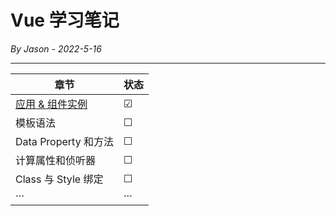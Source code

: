 # Vue 学习笔记
_By Jason - 2022-5-16_

-------
| 章节                | 状态      |
|-------------------|---------|
| [应用 & 组件实例](https://github.com/b84955189/Vue-Learning/commit/3874b9809601212d53e4e04dd3e544f928406f76)     | &#9745; |
| 模板语法              | &#9744; |
| Data Property 和方法 | &#9744; |
| 计算属性和侦听器          | &#9744; |
| Class 与 Style 绑定  | &#9744; |
| ···               | ···     |


